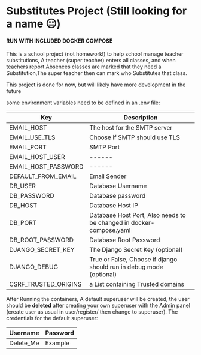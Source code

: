 
# Substitutes Project (Still looking for a name 😐)
#### **RUN WITH INCLUDED DOCKER COMPOSE**

This is a school project (not homework!) to help school manage teacher substitutions,
A teacher (super teacher) enters all classes, and when teachers report Absences classes are marked that they need a Substitution,The super teacher then can mark who Substitutes that class.

This project is done for now, but will likely have more development in the future

some environment variables need to be defined in an .env file:

| Key                 | Description                                                         |  
|---------------------|---------------------------------------------------------------------|
| EMAIL_HOST          | The host for the SMTP server                                        |
| EMAIL_USE_TLS       | Choose if SMTP should use TLS                                       |
| EMAIL_PORT          | SMTP Port                                                           |
| EMAIL_HOST_USER     | ------                                                              |
| EMAIL_HOST_PASSWORD | ------                                                              |
| DEFAULT_FROM_EMAIL  | Email Sender                                                        |
| DB_USER             | Database Username                                                   |
| DB_PASSWORD         | Database password                                                   |
| DB_HOST             | Database Host IP                                                    |
| DB_PORT             | Database Host Port, Also needs to be changed in docker-compose.yaml |
| DB_ROOT_PASSWORD    | Database Root Password                                              |
| DJANGO_SECRET_KEY   | The Django Secret Key (optional)                                    |
| DJANGO_DEBUG        | True or False, Choose if django should run in debug mode (optional) |
 |CSRF_TRUSTED_ORIGINS| a List containing Trusted domains|
After Running the containers, A default superuser will be created, the user should be **deleted**
after creating your own superuser with the Admin panel 
(create user as usual in user/register/ then change to superuser). The credentials for the default superuser:

| Username  | Password |
|-----------|----------|
| Delete_Me | Example  |



